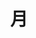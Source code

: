 ---
title: 月
description: 月
kana: がつ
pronunciation: gatsu
type: 助数
pubDate: 2024-08-21 00:00:10
lessonIndex: 5
---